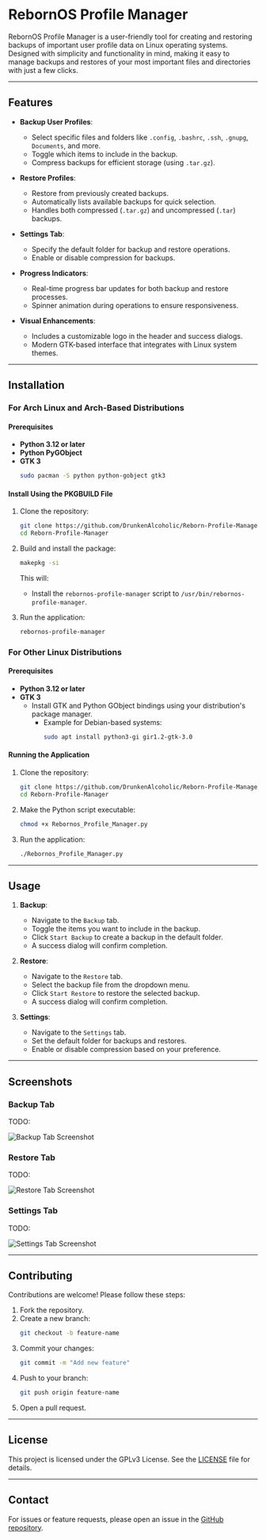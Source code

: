 # RebornOS Profile Manager

RebornOS Profile Manager is a user-friendly tool for creating and restoring backups of important user profile data on Linux operating systems. Designed with simplicity and functionality in mind, making it easy to manage backups and restores of your most important files and directories with just a few clicks.

---

## Features

- **Backup User Profiles**:
  - Select specific files and folders like `.config`, `.bashrc`, `.ssh`, `.gnupg`, `Documents`, and more.
  - Toggle which items to include in the backup.
  - Compress backups for efficient storage (using `.tar.gz`).

- **Restore Profiles**:
  - Restore from previously created backups.
  - Automatically lists available backups for quick selection.
  - Handles both compressed (`.tar.gz`) and uncompressed (`.tar`) backups.

- **Settings Tab**:
  - Specify the default folder for backup and restore operations.
  - Enable or disable compression for backups.

- **Progress Indicators**:
  - Real-time progress bar updates for both backup and restore processes.
  - Spinner animation during operations to ensure responsiveness.

- **Visual Enhancements**:
  - Includes a customizable logo in the header and success dialogs.
  - Modern GTK-based interface that integrates with Linux system themes.

---

## Installation

### For Arch Linux and Arch-Based Distributions

#### Prerequisites
- **Python 3.12 or later**
- **Python PyGObject**
- **GTK 3**
  ```bash
  sudo pacman -S python python-gobject gtk3
  ```

#### Install Using the PKGBUILD File

1. Clone the repository:
   ```bash
   git clone https://github.com/DrunkenAlcoholic/Reborn-Profile-Manager.git
   cd Reborn-Profile-Manager
   ```

2. Build and install the package:
   ```bash
   makepkg -si
   ```

   This will:
   - Install the `rebornos-profile-manager` script to `/usr/bin/rebornos-profile-manager`.

3. Run the application:
   ```bash
   rebornos-profile-manager
   ```

### For Other Linux Distributions

#### Prerequisites
- **Python 3.12 or later**
- **GTK 3**
  - Install GTK and Python GObject bindings using your distribution's package manager.
    - Example for Debian-based systems:
      ```bash
      sudo apt install python3-gi gir1.2-gtk-3.0
      ```

#### Running the Application

1. Clone the repository:
   ```bash
   git clone https://github.com/DrunkenAlcoholic/Reborn-Profile-Manager.git
   cd Reborn-Profile-Manager
   ```

2. Make the Python script executable:
   ```bash
   chmod +x Rebornos_Profile_Manager.py
   ```

3. Run the application:
   ```bash
   ./Rebornos_Profile_Manager.py
   ```

---

## Usage

1. **Backup**:
   - Navigate to the `Backup` tab.
   - Toggle the items you want to include in the backup.
   - Click `Start Backup` to create a backup in the default folder.
   - A success dialog will confirm completion.

2. **Restore**:
   - Navigate to the `Restore` tab.
   - Select the backup file from the dropdown menu.
   - Click `Start Restore` to restore the selected backup.
   - A success dialog will confirm completion.

3. **Settings**:
   - Navigate to the `Settings` tab.
   - Set the default folder for backups and restores.
   - Enable or disable compression based on your preference.

---

## Screenshots

### Backup Tab
TODO:

![Backup Tab Screenshot](path/to/screenshot1.png)

### Restore Tab
TODO:

![Restore Tab Screenshot](path/to/screenshot2.png)

### Settings Tab
TODO:

![Settings Tab Screenshot](path/to/screenshot3.png)

---

## Contributing

Contributions are welcome! Please follow these steps:

1. Fork the repository.
2. Create a new branch:
   ```bash
   git checkout -b feature-name
   ```
3. Commit your changes:
   ```bash
   git commit -m "Add new feature"
   ```
4. Push to your branch:
   ```bash
   git push origin feature-name
   ```
5. Open a pull request.

---

## License

This project is licensed under the GPLv3 License. See the [LICENSE](LICENSE) file for details.


---

## Contact

For issues or feature requests, please open an issue in the [GitHub repository](https://github.com/DrunkenAlcoholic/Reborn-Profile-Manager/issues).




